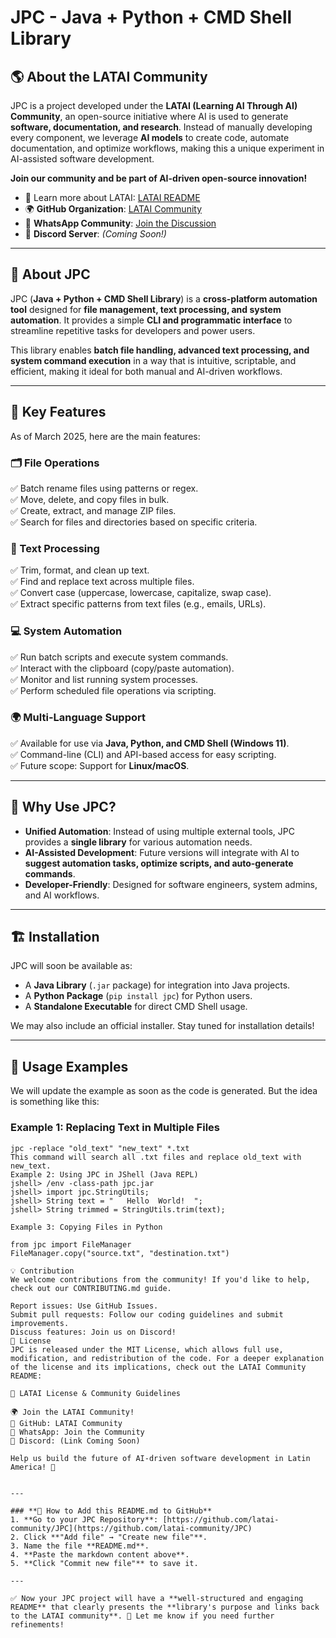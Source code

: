 # JPC - Java + Python + CMD Shell Library

## 🌎 About the LATAI Community

JPC is a project developed under the **LATAI (Learning AI Through AI) Community**, an open-source initiative where AI is used to generate **software, documentation, and research**. Instead of manually developing every component, we leverage **AI models** to create code, automate documentation, and optimize workflows, making this a unique experiment in AI-assisted software development.

**Join our community and be part of AI-driven open-source innovation!**

- 📖 Learn more about LATAI: [LATAI README](https://github.com/latai-community/Latai-Structure/blob/main/README.md)
- 🌍 **GitHub Organization**: [LATAI Community](https://github.com/latai-community/)
- 📢 **WhatsApp Community**: [Join the Discussion](https://chat.whatsapp.com/LPgB7)
- 💬 **Discord Server**: *(Coming Soon!)*

---

## 🚀 About JPC

JPC (**Java + Python + CMD Shell Library**) is a **cross-platform automation tool** designed for **file management, text processing, and system automation**. It provides a simple **CLI and programmatic interface** to streamline repetitive tasks for developers and power users.

This library enables **batch file handling, advanced text processing, and system command execution** in a way that is intuitive, scriptable, and efficient, making it ideal for both manual and AI-driven workflows.

---

## 🔹 Key Features

As of March 2025, here are the main features:

### **🗂 File Operations**

✅ Batch rename files using patterns or regex.  
✅ Move, delete, and copy files in bulk.  
✅ Create, extract, and manage ZIP files.  
✅ Search for files and directories based on specific criteria.  

### **📝 Text Processing**

✅ Trim, format, and clean up text.  
✅ Find and replace text across multiple files.  
✅ Convert case (uppercase, lowercase, capitalize, swap case).  
✅ Extract specific patterns from text files (e.g., emails, URLs).  

### **💻 System Automation**

✅ Run batch scripts and execute system commands.  
✅ Interact with the clipboard (copy/paste automation).  
✅ Monitor and list running system processes.  
✅ Perform scheduled file operations via scripting.  

### **🌍 Multi-Language Support**

✅ Available for use via **Java, Python, and CMD Shell (Windows 11)**.  
✅ Command-line (CLI) and API-based access for easy scripting.  
✅ Future scope: Support for **Linux/macOS**.  

---

## 📌 Why Use JPC?

- **Unified Automation**: Instead of using multiple external tools, JPC provides a **single library** for various automation needs.  
- **AI-Assisted Development**: Future versions will integrate with AI to **suggest automation tasks, optimize scripts, and auto-generate commands**.  
- **Developer-Friendly**: Designed for software engineers, system admins, and AI workflows.  

---

## 🏗 Installation  

JPC will soon be available as:

- A **Java Library** (`.jar` package) for integration into Java projects.  
- A **Python Package** (`pip install jpc`) for Python users.  
- A **Standalone Executable** for direct CMD Shell usage.  

We may also include an official installer. Stay tuned for installation details!

---

## 🔧 Usage Examples

We will update the example as soon as the code is generated. But the idea is something like this:

### **Example 1: Replacing Text in Multiple Files**

```shell
jpc -replace "old_text" "new_text" *.txt
This command will search all .txt files and replace old_text with new_text.
Example 2: Using JPC in JShell (Java REPL)
jshell> /env -class-path jpc.jar
jshell> import jpc.StringUtils;
jshell> String text = "   Hello  World!  ";
jshell> String trimmed = StringUtils.trim(text);

Example 3: Copying Files in Python

from jpc import FileManager
FileManager.copy("source.txt", "destination.txt")

💡 Contribution
We welcome contributions from the community! If you'd like to help, check out our CONTRIBUTING.md guide.

Report issues: Use GitHub Issues.
Submit pull requests: Follow our coding guidelines and submit improvements.
Discuss features: Join us on Discord!
📜 License
JPC is released under the MIT License, which allows full use, modification, and redistribution of the code. For a deeper explanation of the license and its implications, check out the LATAI Community README:

🔗 LATAI License & Community Guidelines

🌍 Join the LATAI Community!
🔗 GitHub: LATAI Community
🔗 WhatsApp: Join the Community
🔗 Discord: (Link Coming Soon)

Help us build the future of AI-driven software development in Latin America! 🚀


---

### **📌 How to Add this README.md to GitHub**
1. **Go to your JPC Repository**: [https://github.com/latai-community/JPC](https://github.com/latai-community/JPC)  
2. Click **"Add file" → "Create new file"**.  
3. Name the file **README.md**.  
4. **Paste the markdown content above**.  
5. **Click "Commit new file"** to save it.  

---

✅ Now your JPC project will have a **well-structured and engaging README** that clearly presents the **library's purpose and links back to the LATAI community**. 🚀 Let me know if you need further refinements!

